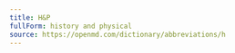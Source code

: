```yaml
---
title: H&P
fullForm: history and physical
source: https://openmd.com/dictionary/abbreviations/h
---
```

